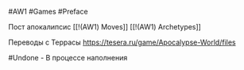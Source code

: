 #AW1 #Games #Preface 

Пост апокалипсис
[[!(AW1) Moves]]
[[!(AW1) Archetypes]]

Переводы с Террасы https://tesera.ru/game/Apocalypse-World/files 

#Undone - В процессе наполнения